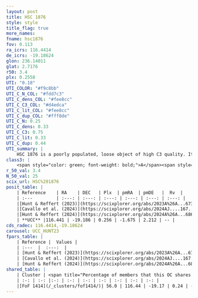 ```yaml
---
layout: post
title: HSC 1876
style: style
title_flag: true
more_names: 
fname: hsc1876
fov: 0.113
ra_icrs: 116.4414
de_icrs: -19.18624
glon: 236.14011
glat: 2.7176
r50: 3.4
plx: 0.2558
UTI: "0.18"
UTI_COLOR: "#f9c8bb"
UTI_C_N_COL: "#fdd7c3"
UTI_C_dens_COL: "#fee8cc"
UTI_C_C3_COL: "#d4edca"
UTI_C_lit_COL: "#fee8cc"
UTI_C_dup_COL: "#fff8de"
UTI_C_N: 0.25
UTI_C_dens: 0.33
UTI_C_C3: 0.75
UTI_C_lit: 0.33
UTI_C_dup: 0.44
UTI_summary: |
    HSC 1876 is a poorly populated, loose object of high C3 quality. It was recently reported in the literature.<br><br><span style="color: #99180f; font-weight: bold;">Warning: </span>This is possibly a duplicated object, which shares a significant percentage of members with at least one previously reported entry.
class3: |
    <span style="color: green; font-weight: bold;">A</span><span style="color: #FFC300; font-weight: bold;">B</span>
r_50_val: 3.4
N_50_val: 25
scix_url: HSC%201876
posit_table: |
    | Reference    | RA    | DEC   | Plx  | pmRA  | pmDE   |  Rv  |
    | :---         | :---: | :---: | :---: | :---: | :---: | :---: |
    |[Hunt & Reffert (2023)](https://scixplorer.org/abs/2023A%26A...673A.114H) | 116.435 | -19.188 | 0.245 | -1.648 | 2.201 | -- |
    |[Cavallo et al. (2024)](https://scixplorer.org/abs/2024AJ....167...12C) | 116.403 | -19.166 | 0.246 | -- | -- | -- |
    |[Hunt & Reffert (2024)](https://scixplorer.org/abs/2024A%26A...686A..42H) | 116.435 | -19.188 | 0.245 | -1.648 | 2.201 | -- |
    | **UCC** |116.441 | -19.186 | 0.256 | -1.675 | 2.212 | -- | 
cds_radec: 116.4414,-19.18624
carousel: UCC_HUNT23
fpars_table: |
    | Reference |  Values |
    | :---  |  :---:  |
    | [Hunt & Reffert (2023)](https://scixplorer.org/abs/2023A%26A...673A.114H) | `AV50=0.614, diffAV50=1.441, MOD50=13.028, logAge50=8.365` |
    | [Cavallo et al. (2024)](https://scixplorer.org/abs/2024AJ....167...12C) | `AV50=0.56, dMod50=12.76, logAge50=8.62, [Fe/H]50=0.1` |
    | [Hunt & Reffert (2024)](https://scixplorer.org/abs/2024A%26A...686A..42H) | `MassJ=174.385` |
shared_table: |
    | Cluster | <span title="Percentage of members that this OC shares with the ones listed">%</span>   | RA   | DEC   | Plx   | pmRA  | pmDE  | Rv | UTI |
    | :-: | :-: |:-: | :-: | :-: | :-: | :-: | :-: | :-: |
    |[FoF 1414](/_clusters/fof1414/)| 56.0 | 116.44 | -19.17 | 0.24 | -1.72 | 2.24 | -- |0.23 |
---
```

